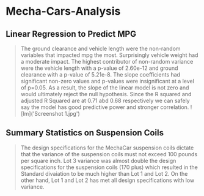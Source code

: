 # Mecha-Cars-Analysis

## Linear Regression to Predict MPG
> The ground clearance and vehicle length were the non-random variables that impacted mpg the most. Surprisingly vehicle weight had a moderate impact. The highest contributor of non-random variance were the vehicle length with a p-value of 2.60e-12 and ground clearance with a p-value of 5.21e-8.
> The slope coefficients had significant non-zero values and p-values were insignificant at a level of p=0.05. As a result, the slope of the linear model is not zero and would ultimately reject the null hypothesis.
> Since the R squared and adjusted R Squared are at 0.71 abd 0.68 respectively we can safely say the model has good predictive power and stronger correlation.
![lm]('Screenshot 1.jpg')
## Summary Statistics on Suspension Coils
> The design specifications for the MechaCar suspension coils dictate that the variance of the suspension coils must not exceed 100 pounds per square inch. Lot 3 variance was almost double the design specifications for the suspension coils (170 plus) which resulted in the Standard divaiation to be much higher than Lot 1 and Lot 2. On the other hand, Lot 1 and Lot 2 has met all design specifications with low variance.

